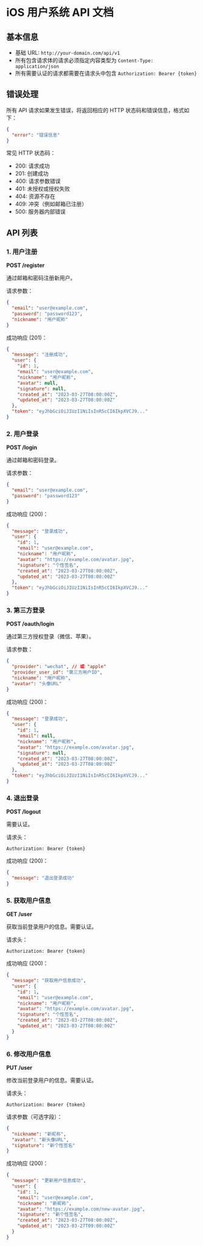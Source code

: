 # iOS 用户系统 API 文档

## 基本信息

- 基础 URL: `http://your-domain.com/api/v1`
- 所有包含请求体的请求必须指定内容类型为 `Content-Type: application/json`
- 所有需要认证的请求都需要在请求头中包含 `Authorization: Bearer {token}`

## 错误处理

所有 API 请求如果发生错误，将返回相应的 HTTP 状态码和错误信息，格式如下：

```json
{
  "error": "错误信息"
}
```

常见 HTTP 状态码：
- 200: 请求成功
- 201: 创建成功
- 400: 请求参数错误
- 401: 未授权或授权失败
- 404: 资源不存在
- 409: 冲突（例如邮箱已注册）
- 500: 服务器内部错误

## API 列表

### 1. 用户注册

**POST /register**

通过邮箱和密码注册新用户。

请求参数：

```json
{
  "email": "user@example.com",
  "password": "password123",
  "nickname": "用户昵称"
}
```

成功响应 (201)：

```json
{
  "message": "注册成功",
  "user": {
    "id": 1,
    "email": "user@example.com",
    "nickname": "用户昵称",
    "avatar": null,
    "signature": null,
    "created_at": "2023-03-27T08:00:00Z",
    "updated_at": "2023-03-27T08:00:00Z"
  },
  "token": "eyJhbGciOiJIUzI1NiIsInR5cCI6IkpXVCJ9..."
}
```

### 2. 用户登录

**POST /login**

通过邮箱和密码登录。

请求参数：

```json
{
  "email": "user@example.com",
  "password": "password123"
}
```

成功响应 (200)：

```json
{
  "message": "登录成功",
  "user": {
    "id": 1,
    "email": "user@example.com",
    "nickname": "用户昵称",
    "avatar": "https://example.com/avatar.jpg",
    "signature": "个性签名",
    "created_at": "2023-03-27T08:00:00Z",
    "updated_at": "2023-03-27T08:00:00Z"
  },
  "token": "eyJhbGciOiJIUzI1NiIsInR5cCI6IkpXVCJ9..."
}
```

### 3. 第三方登录

**POST /oauth/login**

通过第三方授权登录（微信、苹果）。

请求参数：

```json
{
  "provider": "wechat", // 或 "apple"
  "provider_user_id": "第三方用户ID",
  "nickname": "用户昵称",
  "avatar": "头像URL"
}
```

成功响应 (200)：

```json
{
  "message": "登录成功",
  "user": {
    "id": 1,
    "email": null,
    "nickname": "用户昵称",
    "avatar": "https://example.com/avatar.jpg",
    "signature": null,
    "created_at": "2023-03-27T08:00:00Z",
    "updated_at": "2023-03-27T08:00:00Z"
  },
  "token": "eyJhbGciOiJIUzI1NiIsInR5cCI6IkpXVCJ9..."
}
```

### 4. 退出登录

**POST /logout**

需要认证。

请求头：
```
Authorization: Bearer {token}
```

成功响应 (200)：

```json
{
  "message": "退出登录成功"
}
```

### 5. 获取用户信息

**GET /user**

获取当前登录用户的信息。需要认证。

请求头：
```
Authorization: Bearer {token}
```

成功响应 (200)：

```json
{
  "message": "获取用户信息成功",
  "user": {
    "id": 1,
    "email": "user@example.com",
    "nickname": "用户昵称",
    "avatar": "https://example.com/avatar.jpg",
    "signature": "个性签名",
    "created_at": "2023-03-27T08:00:00Z",
    "updated_at": "2023-03-27T08:00:00Z"
  }
}
```

### 6. 修改用户信息

**PUT /user**

修改当前登录用户的信息。需要认证。

请求头：
```
Authorization: Bearer {token}
```

请求参数（可选字段）：

```json
{
  "nickname": "新昵称",
  "avatar": "新头像URL",
  "signature": "新个性签名"
}
```

成功响应 (200)：

```json
{
  "message": "更新用户信息成功",
  "user": {
    "id": 1,
    "email": "user@example.com",
    "nickname": "新昵称",
    "avatar": "https://example.com/new-avatar.jpg",
    "signature": "新个性签名",
    "created_at": "2023-03-27T08:00:00Z",
    "updated_at": "2023-03-27T09:00:00Z"
  }
}
``` 